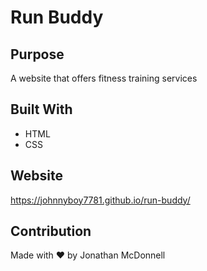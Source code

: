 # Run Buddy

## Purpose
A website that offers fitness training services

## Built With
* HTML
* CSS

## Website
https://johnnyboy7781.github.io/run-buddy/

## Contribution
Made with ♥ by Jonathan McDonnell
